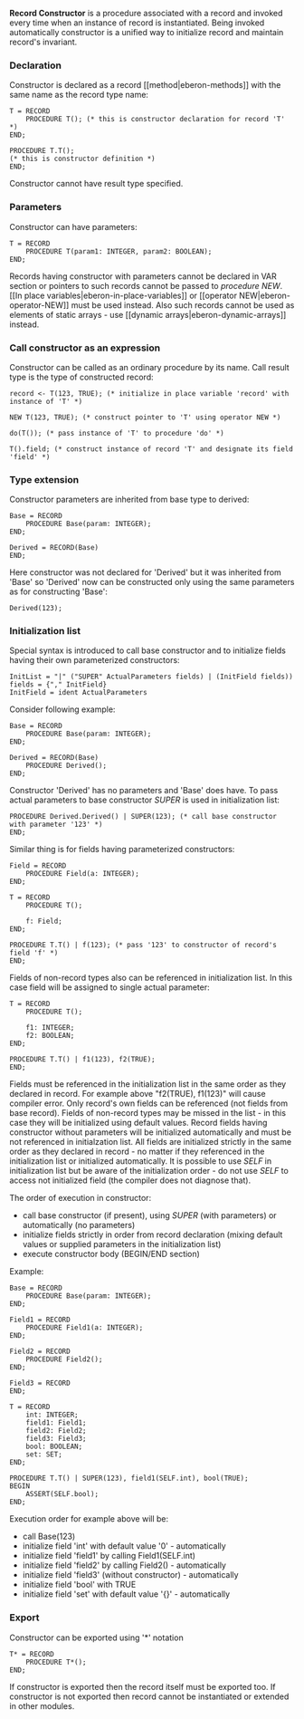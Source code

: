 **Record Constructor** is a procedure associated with a record and invoked every time when an instance of record is instantiated. Being invoked automatically constructor is a unified way to initialize record and maintain record's invariant.

### Declaration
Constructor is declared as a record [[method|eberon-methods]] with the same name as the record type name:

    T = RECORD
        PROCEDURE T(); (* this is constructor declaration for record 'T' *)
    END;

    PROCEDURE T.T();
    (* this is constructor definition *)
    END;

Constructor cannot have result type specified.

### Parameters
Constructor can have parameters:

    T = RECORD
        PROCEDURE T(param1: INTEGER, param2: BOOLEAN);
    END;

Records having constructor with parameters cannot be declared in VAR section or pointers to such records cannot be passed to *procedure NEW*. [[In place variables|eberon-in-place-variables]] or [[operator NEW|eberon-operator-NEW]] must be used instead. Also such records cannot be used as elements of static arrays - use [[dynamic arrays|eberon-dynamic-arrays]] instead.

### Call constructor as an expression
Constructor can be called as an ordinary procedure by its name. Call result type is the type of constructed record:

    record <- T(123, TRUE); (* initialize in place variable 'record' with instance of 'T' *)

    NEW T(123, TRUE); (* construct pointer to 'T' using operator NEW *)

    do(T()); (* pass instance of 'T' to procedure 'do' *)

    T().field; (* construct instance of record 'T' and designate its field 'field' *)

### Type extension
Constructor parameters are inherited from base type to derived:

    Base = RECORD
        PROCEDURE Base(param: INTEGER);
    END;

    Derived = RECORD(Base)
    END;

Here constructor was not declared for 'Derived' but it was inherited from 'Base' so 'Derived' now can be constructed only using the same parameters as for constructing 'Base':

    Derived(123);

### Initialization list
Special syntax is introduced to call base constructor and to initialize fields having their own parameterized constructors:

    InitList = "|" ("SUPER" ActualParameters fields) | (InitField fields))
    fields = {"," InitField}
    InitField = ident ActualParameters

Consider following example:

    Base = RECORD
        PROCEDURE Base(param: INTEGER);
    END;

    Derived = RECORD(Base)
        PROCEDURE Derived();
    END;

Constructor 'Derived' has no parameters and 'Base' does have. To pass actual parameters to base constructor *SUPER* is used in initialization list:

    PROCEDURE Derived.Derived() | SUPER(123); (* call base constructor with parameter '123' *)
    END;

Similar thing is for fields having parameterized constructors:

    Field = RECORD 
        PROCEDURE Field(a: INTEGER);
    END;

    T = RECORD
        PROCEDURE T();

        f: Field;
    END;
              
    PROCEDURE T.T() | f(123); (* pass '123' to constructor of record's field 'f' *)
    END;

Fields of non-record types also can be referenced in initialization list. In this case field will be assigned to single actual parameter:

    T = RECORD
        PROCEDURE T();

        f1: INTEGER;
        f2: BOOLEAN;
    END;
              
    PROCEDURE T.T() | f1(123), f2(TRUE);
    END;

Fields must be referenced in the initialization list in the same order as they declared in record. For example above "f2(TRUE), f1(123)" will cause compiler error.
Only record's own fields can be referenced (not fields from base record). Fields of non-record types may be missed in the list - in this case they will be initialized using default values. Record fields having constructor without parameters will be initialized automatically and must be not referenced in initialzation list. All fields are initialized strictly in the same order as they declared in record - no matter if they referenced in the initialization list or initialized automatically. It is possible to use *SELF* in initialization list but be aware of the initialization order - do not use *SELF* to access not initialized field (the compiler does not diagnose that).

The order of execution in constructor: 
* call base constructor (if present), using *SUPER* (with parameters) or automatically (no parameters)
* initialize fields strictly in order from record declaration (mixing default values or supplied parameters in the initialization list)
* execute constructor body (BEGIN/END section)

Example:

    Base = RECORD
        PROCEDURE Base(param: INTEGER);
    END;

    Field1 = RECORD 
        PROCEDURE Field1(a: INTEGER);
    END;

    Field2 = RECORD 
        PROCEDURE Field2();
    END;

    Field3 = RECORD 
    END;

    T = RECORD
        int: INTEGER;
        field1: Field1;
        field2: Field2;
        field3: Field3;
        bool: BOOLEAN;
        set: SET;
    END;

    PROCEDURE T.T() | SUPER(123), field1(SELF.int), bool(TRUE);
    BEGIN
        ASSERT(SELF.bool);
    END;

Execution order for example above will be:
* call Base(123) 
* initialize field 'int' with default value '0' - automatically
* initialize field 'field1' by calling Field1(SELF.int)
* initialize field 'field2' by calling Field2() - automatically
* initialize field 'field3' (without constructor) - automatically
* initialize field 'bool' with TRUE
* initialize field 'set' with default value '{}' - automatically

### Export
Constructor can be exported using '*' notation

    T* = RECORD
        PROCEDURE T*();
    END;

If constructor is exported then the record itself must be exported too.
If constructor is not exported then record cannot be instantiated or extended in other modules.